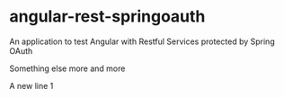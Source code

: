 angular-rest-springoauth
========================

An application to test Angular with Restful Services protected by Spring OAuth

Something else more and more

A new line 1
